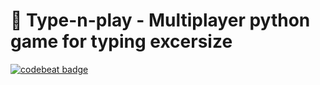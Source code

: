 # :memo: Type-n-play - Multiplayer python game for typing excersize 
[![codebeat badge](https://codebeat.co/badges/ae6d6e93-ac2f-4a8b-bf20-df0c56c80994)](https://codebeat.co/projects/github-com-albatovk-type-n-play-master)

